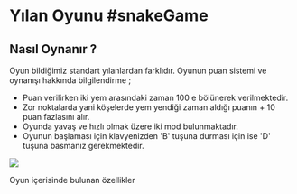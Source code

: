 # Yılan Oyunu  #snakeGame

## Nasıl Oynanır ? 

 Oyun bildiğimiz standart yılanlardan farklıdır. Oyunun puan sistemi ve oynanışı hakkında bilgilendirme ;
 

 - Puan verilirken iki yem arasındaki zaman 100 e bölünerek  verilmektedir.
 - Zor noktalarda yani köşelerde yem yendiği zaman aldığı puanın + 10 puan fazlasını alır.
 - Oyunda yavaş ve hızlı olmak üzere iki mod bulunmaktadır. 
 - Oyunun başlaması için klavyenizden 'B' tuşuna durması için ise 'D' tuşuna basmanız gerekmektedir.  
 
 <a href="https://resimyukle.xyz/i/fybVWL"><img src="https://i.resimyukle.xyz/fybVWL.png" /></a>

Oyun içerisinde bulunan özellikler



<!--stackedit_data:
eyJoaXN0b3J5IjpbLTEzNzY0Mzk1LDQwNDk4ODMxNiwtMTkzOD
I2NDc2OV19
-->